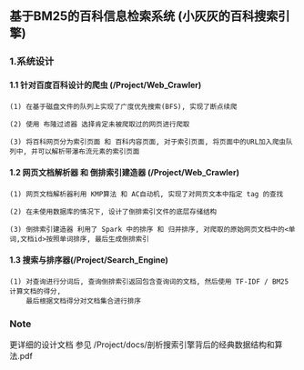 
## 基于BM25的百科信息检索系统 (小灰灰的百科搜索引擎)

### 1.系统设计

#### 1.1 针对百度百科设计的爬虫 (/Project/Web_Crawler)

    (1) 在基于磁盘文件的队列上实现了广度优先搜索(BFS), 实现了断点续爬

    (2) 使用 布隆过滤器 选择肯定未被爬取过的网页进行爬取

    (3) 将百科网页分为索引页面 和 百科内容页面, 对于索引页面, 将页面中的URL加入爬虫队列中, 并可以解析带瀑布流元素的索引页面

#### 1.2 网页文档解析器 和 倒排索引建造器 (/Project/Web_Crawler)

    (1) 网页文档解析器利用 KMP算法 和 AC自动机, 实现了对网页文本中指定 tag 的查找

    (2) 在未使用数据库的情况下, 设计了倒排索引文件的底层存储结构

    (3) 倒排索引建造器 利用了 Spark 中的排序 和 归并排序, 对爬取的原始网页文档中的<单词,文档id>按照单词排序, 最后生成倒排索引

#### 1.3 搜索与排序器(/Project/Search_Engine)

    (1) 对查询进行分词后, 查询倒排索引返回包含查询词的文档, 然后使用 TF-IDF / BM25 计算文档的得分,
        最后根据文档得分对文档集合进行排序

### Note

更详细的设计文档 参见 /Project/docs/剖析搜索引擎背后的经典数据结构和算法.pdf



